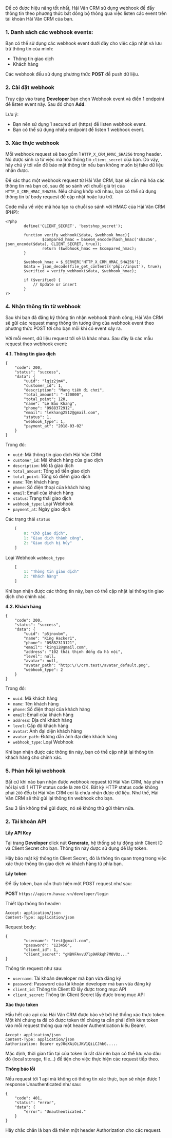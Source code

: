 
Để có được hiệu năng tốt nhất, Hải Vân CRM sử dụng webhook để đẩy thông tin theo phương thức bất đồng bộ thông qua việc listen các event trên tài khoản Hải Vân CRM của bạn.

### 1. Danh sách các webhook events:

Bạn có thể sử dụng các webhook event dưới đây cho việc cập nhật và lưu trữ thông tin của mình:

- Thông tin giao dịch
- Khách hàng

Các webhook đều sử dụng phương thức **POST** để push dữ liệu.

### 2. Cài đặt webhook

Truy cập vào trang **Developer** bạn chọn Webhook event và điền 1 endpoint để listen event này. Sau đó chọn **Add**.

Lưu ý:

- Bạn nên sử dụng 1 secured url (https) để listen webhook event.
- Bạn có thể sử dụng nhiều endpoint để listen 1 webhook event.

### 3. Xác thực webhook

Mỗi webhook request sẽ bao gồm 1 `HTTP_X_CRM_HMAC_SHA256` trong header. Nó được sinh ra từ việc mã hóa thông tin `client_secret` của bạn. Do vậy, hãy chú ý tới vấn đề bảo mật thông tin nếu bạn không muốn bị fake dữ liệu nhận được.

Để xác thực một webhook request từ Hải Vân CRM, bạn sẽ cần mã hóa các thông tin mà bạn có, sau đó so sánh với chuỗi giá trị của `HTTP_X_CRM_HMAC_SHA256`. Nếu chúng khớp với nhau, bạn có thể sử dụng thông tin từ body request để cập nhật hoặc lưu trữ.

Code mẫu về việc mã hóa tạo ra chuỗi so sánh với HMAC của Hải Vân CRM (PHP):

    <?php
            define('CLIENT_SECRET', 'bestshop_secret');

            function verify_webhook($data, $webhook_hmac){
                    $compared_hmac = base64_encode(hash_hmac('sha256', json_encode($data), CLIENT_SECRET, true));
                    return ($webhook_hmac == $compared_hmac);
            }

            $webhook_hmac = $_SERVER['HTTP_X_CRM_HMAC_SHA256'];
            $data = json_decode(file_get_contents('php://input'), true);
            $verified = verify_webhook($data, $webhook_hmac);

            if ($verified) {
                // Update or insert
            }
    ?>

### 4. Nhận thông tin từ webhook

Sau khi bạn đã đăng ký thông tin nhận webhook thành công, Hải Vân CRM sẽ gửi các request mang thông tin tương ứng của webhook event theo phương thức POST tới cho bạn mỗi khi có event xảy ra.

Với mỗi event, dữ liệu request tới sẽ là khác nhau. Sau đây là các mẫu request theo webhook event:

**4.1. Thông tin giao dịch**

    {
        "code": 200,
        "status": "success",
        "data": {
            "uuid": "lqjz2jm4",
            "customer_id": 1,
            "description": "Mang tiền đi chơi",
            "total_amount": "-120000",
            "total_point": 120,
            "name": "Lê Bảo Khang",
            "phone": "0988372912",
            "email": "lekhang2512@gmail.com",
            "status": 1,
            "webhook_type": 1,
            "payment_at": "2018-03-02"
        }
    }

Trong đó:

- `uuid`: Mã thông tin giao dịch Hải Vân CRM
- `customer_id`: Mã khách hàng của giao dịch
- `description`: Mô tả giao dịch
- `total_amount`: Tổng số tiền giao dịch
- `total_point`: Tổng số điểm giao dịch
- `name`: Tên khách hàng
- `phone`: Số điện thoại của khách hàng
- `email`: Email của khách hàng
- `status`: Trạng thái giao dịch
- `webhook_type`: Loại Webhook
- `payment_at`: Ngày giao dịch

Các trạng thái `status`
``` php
    [
        0: "Chờ giao dịch",
        1: "Giao dịch thành công",
        2: "Giao dịch bị hủy"
    ]
```
Loại Webhook `webhook_type`
``` php
    [
        1: "Thông tin giao dịch"
        2: "Khách hàng"
    ]
```


Khi bạn nhận được các thông tin này, bạn có thể cập nhật lại thông tin giao dịch cho chính xác.

**4.2. Khách hàng**

    {
        "code": 200,
        "status": "success",
        "data": {
            "uuid": "p5jnovbm",
            "name": "King Hacker1",
            "phone": "09882313121",
            "email": "king12@gmail.com",
            "address": "102 thái thịnh đống đa hà nội",
            "level": null,
            "avatar": null,
            "avatar_path": "http:\/\/crm.test\/avatar_default.png",
            "webhook_type": 2
        }
    }


Trong đó:

- `uuid`: Mã khách hàng
- `name`: Tên khách hàng
- `phone`: Số điện thoại của khách hàng
- `email`: Email của khách hàng
- `address`: Địa chỉ khách hàng
- `level`: Cấp độ khách hàng
- `avatar`: Ảnh đại diện khách hàng
- `avatar_path`: Đường dẫn ảnh đại diện khách hàng
- `webhook_type`: Loại Webhook

Khi bạn nhận được các thông tin này, bạn có thể cập nhật lại thông tin khách hàng cho chính xác.


### 5. Phản hồi lại webhook

Bất cứ khi nào bạn nhận được webhook request từ Hải Vân CRM, hãy phản hồi lại với 1 HTTP status code là `200` OK. Bất kỳ HTTP status code không phải `200` đều bị Hải Vân CRM coi là chưa nhận được dữ liệu. Như thế, Hải Vân CRM sẽ thử gửi lại thông tin webhook cho bạn.

Sau 3 lần không thể gửi được, nó sẽ không thử gửi thêm nữa.

### 2. Tài khoản API

**Lấy API Key**

Tại trang **Developer** click nút **Generate**, hệ thống sẽ tự động sinh Client ID và Client Secret cho bạn. Thông tin này được sử dụng để lấy token.

Hãy bảo mật kỹ thông tin Client Secret, đó là thông tin quan trọng trong việc xác thực thông tin giao dịch và khách hàng  từ phía bạn.

**Lấy token**

Để lấy token, bạn cần thực hiện một POST request như sau:

**POST** `https://apicrm.havaz.vn/developer/login`

Thiết lập thông tin header:

    Accept: application/json
    Content-Type: application/json

Request body:

    {
            "username": "test@gmail.com",
            "password": "123456",
            "client_id": 1,
            "client_secret": "gNBVFAvvU7lp9ARkqh7M0VOz..."
    }

Thông tin request như sau:

- `username`: Tài khoản developer mà bạn vừa đăng ký
- `password`: Password của tài khoản developer mà bạn vừa đăng ký
- `client_id`: Thông tin Client ID lấy được trong mục API
- `client_secret`: Thông tin Client Secret lấy được trong mục API

**Xác thực token**

Hầu hết các api của Hải Vân CRM được bảo vệ bởi hệ thống xác thực token. Một khi chúng ta đã có được token thì chúng ta cần phải đính kèm token vào mỗi request thông qua một header Authentication kiểu Bearer.

    Accept: application/json
    Content-Type: application/json
    Authorization: Bearer eyJ0eXAiOiJKV1QiLCJhbG.....

Mặc định, thời gian tồn tại của token là rất dài nên bạn có thể lưu vào đâu đó (local storage, file...) để tiện cho việc thực hiện các request tiếp theo.


**Thông báo lỗi**

Nếu request tới 1 api mà không có thông tin xác thực, bạn sẽ nhận được 1 response Unauthenticated như sau:

    {
        "code": 401,
        "status": "error",
        "data": {
            "error": "Unauthenticated."
        }
    }

Hãy chắc chắn là bạn đã thêm một header Authorization cho các request.